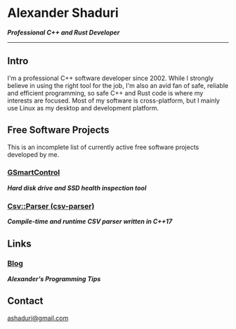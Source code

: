 # Alexander Shaduri

***Professional C++ and Rust Developer***

---

## Intro

I'm a professional C++ software developer since 2002. While I strongly believe in using the right tool for the job, I'm also an avid fan of safe, reliable and efficient programming, so safe C++ and Rust code is where my interests are focused. Most of my software is cross-platform, but I mainly use Linux as my desktop and development platform.

## Free Software Projects

This is an incomplete list of currently active free software projects developed by me.

### [GSmartControl](https://gsmartcontrol.shaduri.dev)
***Hard disk drive and SSD health inspection tool***


### [Csv::Parser (csv-parser)](https://github.com/ashaduri/csv-parser)
***Compile-time and runtime CSV parser written in C++17***

## Links

### [Blog](https://blog.shaduri.dev)
***Alexander's Programming Tips***

## Contact

[ashaduri@gmail.com](mailto:ashaduri@gmail.com)
